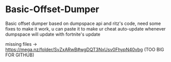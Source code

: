 # Basic-Offset-Dumper
Basic offset dumper based on dumpspace api and ritz's code, need some fixes to make it work, u can paste it to make ur cheat auto-update whenever dumpspace will update with fortnite's update

missing files -> https://mega.nz/folder/SvZxARwB#wgDQT3NxUsv0FhypN40vbg (TOO BIG FOR GITHUB)
